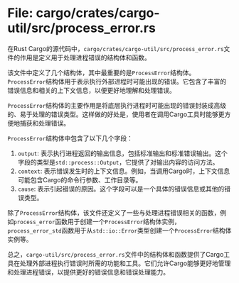 # File: cargo/crates/cargo-util/src/process_error.rs

在Rust Cargo的源代码中，`cargo/crates/cargo-util/src/process_error.rs`文件的作用是定义用于处理进程错误的结构体和函数。

该文件中定义了几个结构体，其中最重要的是`ProcessError`结构体。`ProcessError`结构体用于表示执行外部进程时可能出现的错误。它包含了丰富的错误信息和相关的上下文信息，以便更好地理解和处理错误。

`ProcessError`结构体的主要作用是将底层执行进程时可能出现的错误封装成高级的、易于处理的错误类型。这样做的好处是，使用者在调用Cargo工具时能够更方便地捕获和处理错误。

`ProcessError`结构体中包含了以下几个字段：

1. `output`: 表示执行进程返回的输出信息，包括标准输出和标准错误输出。这个字段的类型是`std::process::Output`，它提供了对输出内容的访问方法。
2. `context`: 表示错误发生时的上下文信息。例如，当调用Cargo时，上下文信息可能包含Cargo的命令行参数、工作目录等。
3. `cause`: 表示引起错误的原因。这个字段可以是一个具体的错误信息或其他的错误类型。

除了`ProcessError`结构体，该文件还定义了一些与处理进程错误相关的函数，例如`process_error`函数用于创建一个`ProcessError`结构体实例，`process_error_std`函数用于从`std::io::Error`类型创建一个`ProcessError`结构体实例等。

总之，`cargo-util/src/process_error.rs`文件中的结构体和函数提供了Cargo工具在处理外部进程执行错误时所需的功能和工具。它们允许Cargo能够更好地管理和处理进程错误，以提供更好的错误信息和错误处理能力。

